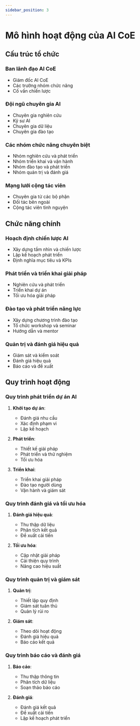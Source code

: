 ```yaml
---
sidebar_position: 3
---
```


# Mô hình hoạt động của AI CoE

## Cấu trúc tổ chức

### Ban lãnh đạo AI CoE
- Giám đốc AI CoE
- Các trưởng nhóm chức năng
- Cố vấn chiến lược

### Đội ngũ chuyên gia AI
- Chuyên gia nghiên cứu
- Kỹ sư AI
- Chuyên gia dữ liệu
- Chuyên gia đào tạo

### Các nhóm chức năng chuyên biệt
- Nhóm nghiên cứu và phát triển
- Nhóm triển khai và vận hành
- Nhóm đào tạo và phát triển
- Nhóm quản trị và đánh giá

### Mạng lưới cộng tác viên
- Chuyên gia từ các bộ phận
- Đối tác bên ngoài
- Cộng tác viên tình nguyện

## Chức năng chính

### Hoạch định chiến lược AI
- Xây dựng tầm nhìn và chiến lược
- Lập kế hoạch phát triển
- Định nghĩa mục tiêu và KPIs

### Phát triển và triển khai giải pháp
- Nghiên cứu và phát triển
- Triển khai dự án
- Tối ưu hóa giải pháp

### Đào tạo và phát triển năng lực
- Xây dựng chương trình đào tạo
- Tổ chức workshop và seminar
- Hướng dẫn và mentor

### Quản trị và đánh giá hiệu quả
- Giám sát và kiểm soát
- Đánh giá hiệu quả
- Báo cáo và đề xuất

## Quy trình hoạt động

### Quy trình phát triển dự án AI
1. **Khởi tạo dự án**:
   - Đánh giá nhu cầu
   - Xác định phạm vi
   - Lập kế hoạch

2. **Phát triển**:
   - Thiết kế giải pháp
   - Phát triển và thử nghiệm
   - Tối ưu hóa

3. **Triển khai**:
   - Triển khai giải pháp
   - Đào tạo người dùng
   - Vận hành và giám sát

### Quy trình đánh giá và tối ưu hóa
1. **Đánh giá hiệu quả**:
   - Thu thập dữ liệu
   - Phân tích kết quả
   - Đề xuất cải tiến

2. **Tối ưu hóa**:
   - Cập nhật giải pháp
   - Cải thiện quy trình
   - Nâng cao hiệu suất

### Quy trình quản trị và giám sát
1. **Quản trị**:
   - Thiết lập quy định
   - Giám sát tuân thủ
   - Quản lý rủi ro

2. **Giám sát**:
   - Theo dõi hoạt động
   - Đánh giá hiệu quả
   - Báo cáo kết quả

### Quy trình báo cáo và đánh giá
1. **Báo cáo**:
   - Thu thập thông tin
   - Phân tích dữ liệu
   - Soạn thảo báo cáo

2. **Đánh giá**:
   - Đánh giá kết quả
   - Đề xuất cải tiến
   - Lập kế hoạch phát triển 